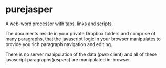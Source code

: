 purejasper
===========

A web-word processor with tabs, links and scripts.

The documents reside in your private Dropbox folders and comprise of many paragraphs, that the javascript logic in your browser manipulates to provide you rich paragraph navigation and editing.

There is no server manipulation of the data (*pure* client) and all of these javascript paragraphs(*jaspers*) are manipulated in-browser.
